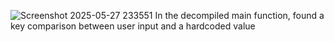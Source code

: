 ![Screenshot 2025-05-27 233551](https://github.com/user-attachments/assets/44a1292e-48ec-4882-b693-943e7a5cca4b)
In the decompiled main function, found a key comparison between user input and a hardcoded value
